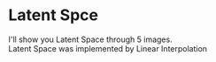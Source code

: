 # Latent Spce
I'll show you Latent Space through 5 images.  
Latent Space was implemented by Linear Interpolation  
